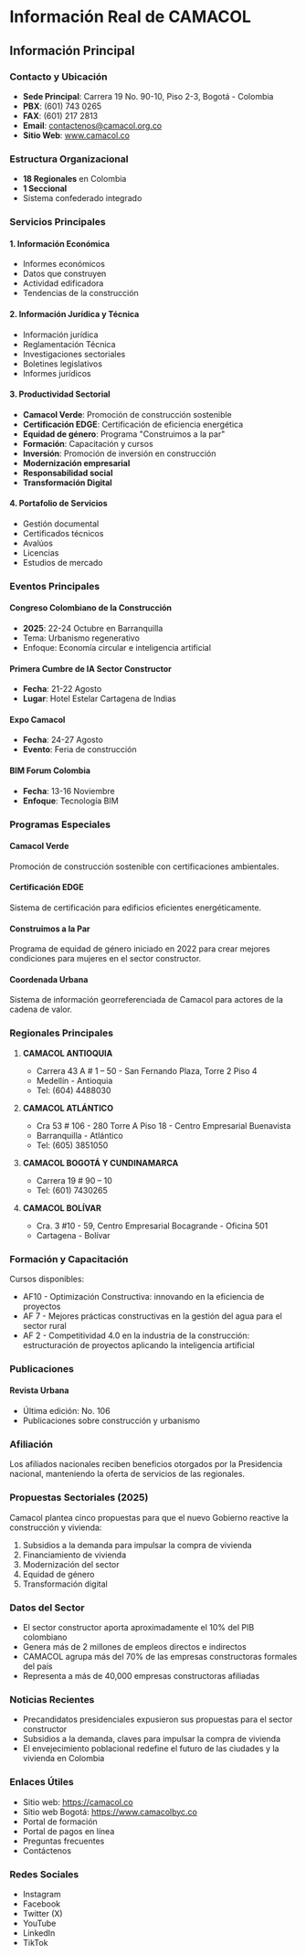 # Información Real de CAMACOL

## Información Principal

### Contacto y Ubicación
- **Sede Principal**: Carrera 19 No. 90-10, Piso 2-3, Bogotá - Colombia
- **PBX**: (601) 743 0265
- **FAX**: (601) 217 2813
- **Email**: contactenos@camacol.org.co
- **Sitio Web**: www.camacol.co

### Estructura Organizacional
- **18 Regionales** en Colombia
- **1 Seccional**
- Sistema confederado integrado

### Servicios Principales

#### 1. Información Económica
- Informes económicos
- Datos que construyen
- Actividad edificadora
- Tendencias de la construcción

#### 2. Información Jurídica y Técnica
- Información jurídica
- Reglamentación Técnica
- Investigaciones sectoriales
- Boletines legislativos
- Informes jurídicos

#### 3. Productividad Sectorial
- **Camacol Verde**: Promoción de construcción sostenible
- **Certificación EDGE**: Certificación de eficiencia energética
- **Equidad de género**: Programa "Construimos a la par"
- **Formación**: Capacitación y cursos
- **Inversión**: Promoción de inversión en construcción
- **Modernización empresarial**
- **Responsabilidad social**
- **Transformación Digital**

#### 4. Portafolio de Servicios
- Gestión documental
- Certificados técnicos
- Avalúos
- Licencias
- Estudios de mercado

### Eventos Principales

#### Congreso Colombiano de la Construcción
- **2025**: 22-24 Octubre en Barranquilla
- Tema: Urbanismo regenerativo
- Enfoque: Economía circular e inteligencia artificial

#### Primera Cumbre de IA Sector Constructor
- **Fecha**: 21-22 Agosto
- **Lugar**: Hotel Estelar Cartagena de Indias

#### Expo Camacol
- **Fecha**: 24-27 Agosto
- **Evento**: Feria de construcción

#### BIM Forum Colombia
- **Fecha**: 13-16 Noviembre
- **Enfoque**: Tecnología BIM

### Programas Especiales

#### Camacol Verde
Promoción de construcción sostenible con certificaciones ambientales.

#### Certificación EDGE
Sistema de certificación para edificios eficientes energéticamente.

#### Construimos a la Par
Programa de equidad de género iniciado en 2022 para crear mejores condiciones para mujeres en el sector constructor.

#### Coordenada Urbana
Sistema de información georreferenciada de Camacol para actores de la cadena de valor.

### Regionales Principales

1. **CAMACOL ANTIOQUIA**
   - Carrera 43 A # 1 – 50 - San Fernando Plaza, Torre 2 Piso 4
   - Medellín - Antioquia
   - Tel: (604) 4488030

2. **CAMACOL ATLÁNTICO**
   - Cra 53 # 106 - 280 Torre A Piso 18 - Centro Empresarial Buenavista
   - Barranquilla - Atlántico
   - Tel: (605) 3851050

3. **CAMACOL BOGOTÁ Y CUNDINAMARCA**
   - Carrera 19 # 90 – 10
   - Tel: (601) 7430265

4. **CAMACOL BOLÍVAR**
   - Cra. 3 #10 - 59, Centro Empresarial Bocagrande - Oficina 501
   - Cartagena - Bolívar

### Formación y Capacitación

Cursos disponibles:
- AF10 - Optimización Constructiva: innovando en la eficiencia de proyectos
- AF 7 - Mejores prácticas constructivas en la gestión del agua para el sector rural
- AF 2 - Competitividad 4.0 en la industria de la construcción: estructuración de proyectos aplicando la inteligencia artificial

### Publicaciones

#### Revista Urbana
- Última edición: No. 106
- Publicaciones sobre construcción y urbanismo

### Afiliación

Los afiliados nacionales reciben beneficios otorgados por la Presidencia nacional, manteniendo la oferta de servicios de las regionales.

### Propuestas Sectoriales (2025)

Camacol plantea cinco propuestas para que el nuevo Gobierno reactive la construcción y vivienda:
1. Subsidios a la demanda para impulsar la compra de vivienda
2. Financiamiento de vivienda
3. Modernización del sector
4. Equidad de género
5. Transformación digital

### Datos del Sector

- El sector constructor aporta aproximadamente el 10% del PIB colombiano
- Genera más de 2 millones de empleos directos e indirectos
- CAMACOL agrupa más del 70% de las empresas constructoras formales del país
- Representa a más de 40,000 empresas constructoras afiliadas

### Noticias Recientes

- Precandidatos presidenciales expusieron sus propuestas para el sector constructor
- Subsidios a la demanda, claves para impulsar la compra de vivienda
- El envejecimiento poblacional redefine el futuro de las ciudades y la vivienda en Colombia

### Enlaces Útiles

- Sitio web: https://camacol.co
- Sitio web Bogotá: https://www.camacolbyc.co
- Portal de formación
- Portal de pagos en línea
- Preguntas frecuentes
- Contáctenos

### Redes Sociales

- Instagram
- Facebook
- Twitter (X)
- YouTube
- LinkedIn
- TikTok

